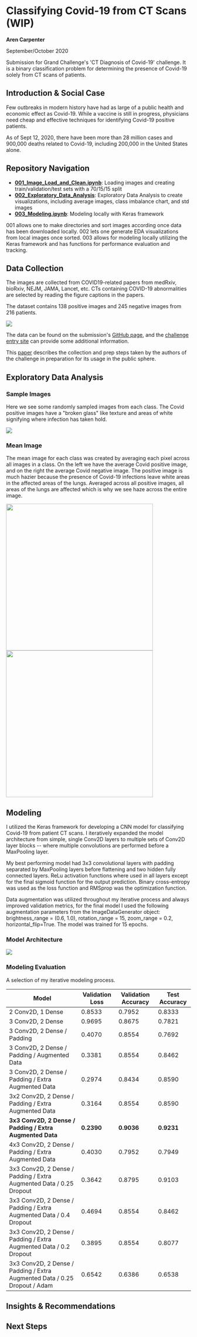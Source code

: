 # Classifying Covid-19 from CT Scans (WIP)

**Aren Carpenter**

September/October 2020

Submission for Grand Challenge's 'CT Diagnosis of Covid-19' challenge. It is a binary classification problem for determining the presence of Covid-19 solely from CT scans of patients. 

## Introduction & Social Case

Few outbreaks in modern history have had as large of a public health and economic effect as Covid-19. While a vaccine is still in progress, physicians need cheap and effective techniques for identifying Covid-19 positive patients. 

As of Sept 12, 2020, there have been more than 28 million cases and 900,000 deaths related to Covid-19, including 200,000 in the United States alone. 

## Repository Navigation

* **[001_Image_Load_and_Clean.ipynb](001_Image_Load_and_Clean.ipynb)**: Loading images and creating train/validation/test sets with a 70/15/15 split
* **[002_Exploratory_Data_Analysis](002_Exploratory_Data_Analysis.ipynb)**: Exploratory Data Analysis to create visualizations, including average images, class imbalance chart, and std images
* **[003_Modeling.ipynb](003_Modeling.ipynb)**: Modeling locally with Keras framework

001 allows one to make directories and sort images according once data has been downloaded locally. 002 lets one generate EDA visualizations from local images once sorted. 003 allows for modeling locally utilizing the Keras framework and has functions for performance evaluation and tracking.

## Data Collection

The images are collected from COVID19-related papers from medRxiv, bioRxiv, NEJM, JAMA, Lancet, etc. CTs containing COVID-19 abnormalities are selected by reading the figure captions in the papers.

The dataset contains 138 positive images and 245 negative images from 216 patients.

![](Images/class_imbalance.png)

The data can be found on the submission's [GitHub page](https://github.com/UCSD-AI4H/COVID-CT), and the [challenge entry site](https://covid-ct.grand-challenge.org/CT-diagnosis-of-COVID-19/) can provide some additional information.

This [paper](https://arxiv.org/pdf/2003.13865.pdf) describes the collection and prep steps taken by the authors of the challenge in preparation for its usage in the public sphere. 

## Exploratory Data Analysis

### Sample Images

Here we see some randomly sampled images from each class. The Covid positive images have a "broken glass" like texture and areas of white signifying where infection has taken hold. 

![](Images/sample_images.png)

### Mean Image

The mean image for each class was created by averaging each pixel across all images in a class. On the left we have the average Covid positive image, and on the right the average Covid negative image. The positive image is much hazier because the presence of Covid-19 infections leave white areas in the affected areas of the lungs. Averaged across all positive images, all areas of the lungs are affected which is why we see haze across the entire image. 

<p float="left">
  <img src="Images/Average_Covid.png" width="400"/>
  <img src="Images/Average_Not_Covid.png" width="400"/>
</p>

## Modeling

I utilized the Keras framework for developing a CNN model for classifying Covid-19 from patient CT scans. I iteratively expanded the model architecture from simple, single Conv2D layers to multiple sets of Conv2D layer blocks -- where multiple convolutions are performed before a MaxPooling layer. 

My best performing model had 3x3 convolutional layers with padding separated by MaxPooling layers before flattening and two hidden fully connected layers. ReLu activation functions where used in all layers except for the final sigmoid function for the output prediction. Binary cross-entropy was used as the loss function and RMSprop was the optimization function. 

Data augmentation was utilized throughout my iterative process and always improved validation metrics, for the final model I used the following augmentation parameters from the ImageDataGenerator object: brightness_range = (0.6, 1.0), rotation_range = 15, zoom_range = 0.2, horizontal_flip=True. The model was trained for 15 epochs. 

### Model Architecture

![](Images/Model_Architecture.png)

### Modeling Evaluation

A selection of my iterative modeling process. 

Model | Validation Loss | Validation Accuracy | Test Accuracy
------| -----| -------| ------
2 Conv2D, 1 Dense | 0.8533 | 0.7952 | 0.8333
3 Conv2D, 2 Dense | 0.9695 | 0.8675 | 0.7821
3 Conv2D, 2 Dense / Padding | 0.4070 | 0.8554 | 0.7692
3 Conv2D, 2 Dense / Padding / Augmented Data | 0.3381 | 0.8554 | 0.8462
3 Conv2D, 2 Dense / Padding / Extra Augmented Data | 0.2974 | 0.8434 | 0.8590
3x2 Conv2D, 2 Dense / Padding / Extra Augmented Data | 0.3164 | 0.8554 | 0.8590
**3x3 Conv2D, 2 Dense / Padding / Extra Augmented Data** | **0.2390** | **0.9036** | **0.9231**
4x3 Conv2D, 2 Dense / Padding / Extra Augmented Data | 0.4030 | 0.7952 | 0.7949
3x3 Conv2D, 2 Dense / Padding / Extra Augmented Data / 0.25 Dropout | 0.3642 | 0.8795 | 0.9103
3x3 Conv2D, 2 Dense / Padding / Extra Augmented Data / 0.4 Dropout | 0.4694 | 0.8554 | 0.8462
3x3 Conv2D, 2 Dense / Padding / Extra Augmented Data / 0.2 Dropout | 0.3895 | 0.8554 | 0.8077
3x3 Conv2D, 2 Dense / Padding / Extra Augmented Data / 0.25 Dropout / Adam | 0.6542 | 0.6386 | 0.6538

## Insights & Recommendations



## Next Steps
